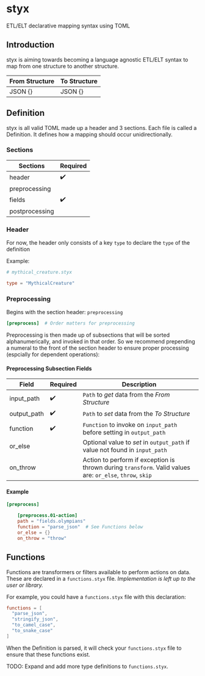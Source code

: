 # styx
ETL/ELT declarative mapping syntax using TOML

## Introduction

styx is aiming towards becoming a language agnostic ETL/ELT syntax to map from one structure to another structure.

| From Structure | To Structure |
| -------------- | ------------ |
| JSON {} | JSON {} |

## Definition

styx is all valid TOML made up a header and 3 sections. Each file is called a Definition. It defines how a mapping should occur unidirectionally.

### Sections

| Sections | Required |
| -------- | -------- |
| header | :heavy_check_mark: |
| preprocessing |   |
| fields | :heavy_check_mark: |
| postprocessing |  |


### Header

For now, the header only consists of a key `type` to declare the `type` of the definition

Example:
```toml
# mythical_creature.styx

type = "MythicalCreature"
```

### Preprocessing

Begins with the section header: `preprocessing`

```toml
[preprocess]  # Order matters for preprocessing
```

Preprocessing is then made up of subsections that will be sorted alphanumerically, and invoked in that order. So
we recommend prepending a numeral to the front of the section header to ensure proper processing (espcially
for dependent operations):

#### Preprocessing Subsection Fields
| Field | Required | Description |
| -------- | -------- | -------- |
| input_path | :heavy_check_mark: | `Path` to *get* data from the *From Structure* |
| output_path | :heavy_check_mark: | `Path` to *set* data from the *To Structure* |
| function | :heavy_check_mark: | `Function` to invoke on `input_path` before setting in `output_path`
| or_else |  | Optional value to *set* in `output_path` if value not found in `input_path`  |
| on_throw |  | Action to perform if exception is thrown during `transform`. Valid values are: `or_else`, `throw`, `skip` |

#### Example
```toml
[preprocess]  

    [preprocess.01-action]
    path = "fields.olympians"
    function = "parse_json"  # See Functions below
    or_else = {}
    on_throw = "throw"
```

## Functions

Functions are transformers or filters available to perform actions on data. These are declared in a `functions.styx` file. *Implementation is left up to the user or library.*

For example, you could have a `functions.styx` file with this declaration:
```toml
functions = [
  "parse_json",
  "stringify_json",
  "to_camel_case",
  "to_snake_case"
]
```

When the Definition is parsed, it will check your `functions.styx` file to ensure that these functions exist.

TODO: Expand and add more type definitions to `functions.styx`.
